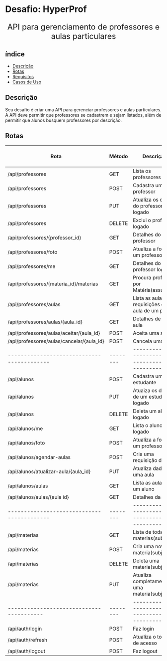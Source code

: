 # Desafio: HyperProf

<p align="center" style='font-size: 25px'>
  API para gerenciamento de professores e aulas particulares
</p>

## índice

- [Descrição](#descrição)
- [Rotas](#rotas)
- [Requisitos](#requisitos)
- [Casos de Uso](#casos-de-uso)

## Descrição

Seu desafio é criar uma API para gerenciar professores e aulas particulares. A API deve permitir que professores se cadastrem e sejam listados, além de permitir que alunos busquem professores por descrição.

## Rotas

| Rota                                       | Método | Descrição                                         | Requer Autenticação | Recursos fora do curso |
| ------------------------------------------ | ------ | ------------------------------------------------- | ------------------- |------------------------|
| /api/professores                           | GET    | Lista os professores                              | Não #               |                        |
| /api/professores                           | POST   | Cadastra um professor                             | Não #               |                        |
| /api/professores                           | PUT    | Atualiza os dados do professor logado             | Sim #               |                        |
| /api/professores                           | DELETE | Exclui o professor logado                         | Sim #               |                        |
| /api/professores/{professor_id}            | GET    | Detalhes do professor                             | Não #               |                        |
| /api/professores/foto                      | POST   | Atualiza a foto de um professor                   | Sim #               |                        |
| /api/professores/me                        | GET    | Detalhes do professor logado                      | Sim #               |   Url modificada       |
| /api/professores/{materia_id}/materias     | GET    | Procura professor por Matéria(assunto)            | Não #               |   Adicionado           |
| /api/professores/aulas                     | GET    | Lista as aulas e requisições de aula de um prof.  | Sim #               |   Adicionado           |
| /api/professores/aulas/{aula_id}           | GET    | Detalhes de uma aula                              | Sim #               |   Adicionado           |
| /api/professores/aulas/aceitar/{aula_id}   | POST   | Aceita uma aula                                   | Sim #               |   Adicionado           |
| /api/professores/aulas/cancelar/{aula_id}  | POST   | Cancela uma aula                                  | Sim #               |   Adicionado           |
| ------------------------------------------ |--------|---------------------------------------------------|---------------------|------------------------|
| /api/alunos                                | POST   | Cadastra um estudante                             | Não #               |   Adicionado           |
| /api/alunos                                | PUT    | Atuaiza os dados de um estudante logado           | Sim #               |   Adicionado           |
| /api/alunos                                | DELETE | Deleta um aluno logado                            | Sim #               |   Adicionado           |
| /api/alunos/me                             | GET    | Lista o aluno logado                              | Sim #               |   Adicionado           |
| /api/alunos/foto                           | POST   | Atualiza a foto de um professor                   | Sim #               |   Adicionado           |
| /api/alunos/agendar-aulas                  | POST   | Cria uma requisição de aula                       | Sim #               |   Adicionado           |
| /api/alunos/atualizar-aula/{aula_id}       | PUT    | Atualiza dados de uma aula                        | Sim #               |   Adicionado           |
| /api/alunos/aulas                          | GET    | Lista as aulas de um aluno                        | Sim #               |   Adicionado           |
| /api/alunos/aulas/{aula id}                | GET    | Detalhes da aula                                  | Sim #               |   Adicionado           |
| ------------------------------------------ |--------|---------------------------------------------------|---------------------|------------------------|
| /api/materias                              | GET    | Lista de todas as materias(subjects)              | Não #               |   Adicionado           |
| /api/materias                              | POST   | Cria uma nova materia(subject)                    | Sim(superuser)      |   Adicionado           |
| /api/materias                              | DELETE | Deleta uma materia(subject)                       | Sim(superuser)      |   Adicionado           |
| /api/materias                              | PUT    | Atualiza completamente uma materia(subject)       | Sim(superuser)      |   Adicionado           |
|----------------------------------------    |--------|---------------------------------------------------|---------------------|------------------------|
| /api/auth/login                            | POST   | Faz login                                         | Não                 |                        |
| /api/auth/refresh                          | POST   | Atualiza o token de acesso                        | Não                 |                        |
| /api/auth/logout                           | POST   | Faz logout                                        | Sim                 |                        |
